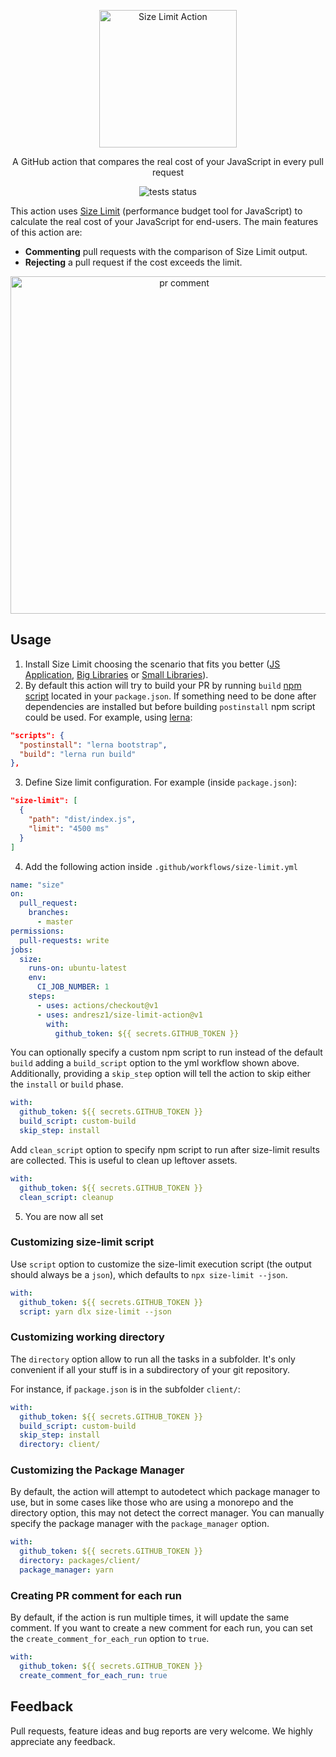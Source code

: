 <p align="center">
  <img alt="Size Limit Action" src="/assets/logo.png" width="220">
</p>

<p align="center">
  A GitHub action that compares the real cost of your JavaScript in every pull request
</p>
<p align="center">
  <img alt="tests status" src="https://github.com/andresz1/size-limit-action/workflows/test/badge.svg">
</p>

This action uses [Size Limit](https://github.com/ai/size-limit) (performance budget tool for JavaScript) to calculate the real cost of your JavaScript for end-users. The main features of this action are:

- **Commenting** pull requests with the comparison of Size Limit output.
- **Rejecting** a pull request if the cost exceeds the limit.

<p align="center">
  <img alt="pr comment" width="540" src="/assets/pr.png">
</p>

## Usage
1. Install Size Limit choosing the scenario that fits you better ([JS Application](https://github.com/ai/size-limit#js-applications), [Big Libraries](https://github.com/ai/size-limit#big-libraries) or [Small Libraries](https://github.com/ai/size-limit#small-libraries)).
2. By default this action will try to build your PR by running `build` [npm script](https://docs.npmjs.com/misc/scripts) located in your `package.json`. If something need to be done after dependencies are installed but before building `postinstall` npm script could be used. For example, using [lerna](https://github.com/lerna/lerna):
```json
"scripts": {
  "postinstall": "lerna bootstrap",
  "build": "lerna run build"
},
```
3. Define Size limit configuration. For example (inside `package.json`):
```json
"size-limit": [
  {
    "path": "dist/index.js",
    "limit": "4500 ms"
  }
]
```
4. Add the following action inside `.github/workflows/size-limit.yml`
```yaml
name: "size"
on:
  pull_request:
    branches:
      - master
permissions:
  pull-requests: write
jobs:
  size:
    runs-on: ubuntu-latest
    env:
      CI_JOB_NUMBER: 1
    steps:
      - uses: actions/checkout@v1
      - uses: andresz1/size-limit-action@v1
        with:
          github_token: ${{ secrets.GITHUB_TOKEN }}
```
You can optionally specify a custom npm script to run instead of the default `build` adding a `build_script` option to the yml workflow shown above. Additionally, providing a `skip_step` option will tell the action to skip either the `install` or `build` phase.

```yaml
with:
  github_token: ${{ secrets.GITHUB_TOKEN }}
  build_script: custom-build
  skip_step: install
```

Add `clean_script` option to specify npm script to run after size-limit results are collected. This is useful to clean up leftover assets.

```yaml
with:
  github_token: ${{ secrets.GITHUB_TOKEN }}
  clean_script: cleanup
```

5. You are now all set

### Customizing size-limit script

Use `script` option to customize the size-limit execution script (the output should always be a `json`), which defaults to `npx size-limit --json`.

```yaml
with:
  github_token: ${{ secrets.GITHUB_TOKEN }}
  script: yarn dlx size-limit --json
```

### Customizing working directory

The `directory` option allow to run all the tasks in a subfolder.
It's only convenient if all your stuff is in a subdirectory of your git repository.

For instance, if `package.json` is in the subfolder `client/`:

```yaml
with:
  github_token: ${{ secrets.GITHUB_TOKEN }}
  build_script: custom-build
  skip_step: install
  directory: client/
```

### Customizing the Package Manager

By default, the action will attempt to autodetect which package manager to use, but in some cases
like those who are using a monorepo and the directory option, this may not detect the correct
manager. You can manually specify the package manager with the `package_manager` option.

```yaml
with:
  github_token: ${{ secrets.GITHUB_TOKEN }}
  directory: packages/client/
  package_manager: yarn
```

### Creating PR comment for each run

By default, if the action is run multiple times, it will update the same comment. If you want to create a new comment for each run, you can set the `create_comment_for_each_run` option to `true`.

```yaml
with:
  github_token: ${{ secrets.GITHUB_TOKEN }}
  create_comment_for_each_run: true
```

## Feedback

Pull requests, feature ideas and bug reports are very welcome. We highly appreciate any feedback.
